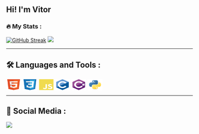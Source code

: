 ## Hi! I'm Vitor
 <div>
  <a href="https://github.com/vitorrcruzz"></a>

### :fire: My Stats :
  [![GitHub Streak](http://github-readme-streak-stats.herokuapp.com?user=vitorrcruzz&theme=dark&locale=pt_BR&date_format=M%20j%5B%2C%20Y%5D&card_width=495)](https://git.io/streak-stats)
  <img height="195em" src="https://github-readme-stats.vercel.app/api/top-langs/?username=vitorrcruzz&layout=compact&langs_count=16&theme=dark"/>
</div>

---

## :hammer_and_wrench: Languages and Tools :
<div style="display: inline_block">
  <img align="center" alt="Vitor-HTML" height="30" width="40" src="https://raw.githubusercontent.com/devicons/devicon/master/icons/html5/html5-original.svg">
  <img align="center" alt="Vitor-CSS" height="30" width="40" src="https://raw.githubusercontent.com/devicons/devicon/master/icons/css3/css3-original.svg">
  <img align="center" alt="Vitor-Js" height="30" width="40" src="https://raw.githubusercontent.com/devicons/devicon/master/icons/javascript/javascript-plain.svg">
  <img align="center" alt="Vitor-C" height="30" width="40" src="https://raw.githubusercontent.com/devicons/devicon/master/icons/c/c-original.svg">
  <img align="center" alt="Vitor-Csharp" height="30" width="40" src="https://raw.githubusercontent.com/devicons/devicon/master/icons/csharp/csharp-original.svg">
   <img align="center" alt="Vitor-Python" height="30" width="40" src="https://raw.githubusercontent.com/devicons/devicon/master/icons/python/python-original.svg">
</div>

---

## :iphone: Social Media :
<div>
<a href="https://www.linkedin.com/in/vitor-cruz-5214b91bb" target="_blank"><img src="https://img.shields.io/badge/-LinkedIn-%230077B5?style=for-the-badge&logo=linkedin&logoColor=white" target="_blank"></a>
</div>
